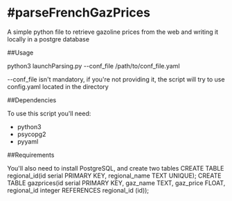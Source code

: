 #parseFrenchGazPrices
====================

A simple python file to retrieve gazoline prices from the web and
writing it locally in a postgre database

##Usage

python3 launchParsing.py --conf_file /path/to/conf_file.yaml

--conf_file isn't mandatory, if you're not providing it, the script will try to use config.yaml located in the directory

##Dependencies

To use this script you'll need:
- python3
- psycopg2
- pyyaml

##Requirements

You'll also need to install PostgreSQL, and create two tables
CREATE TABLE regional_id(id serial PRIMARY KEY, regional_name TEXT UNIQUE);
CREATE TABLE gazprices(id serial PRIMARY KEY, gaz_name TEXT, gaz_price FLOAT, regional_id integer REFERENCES regional_id (id));
